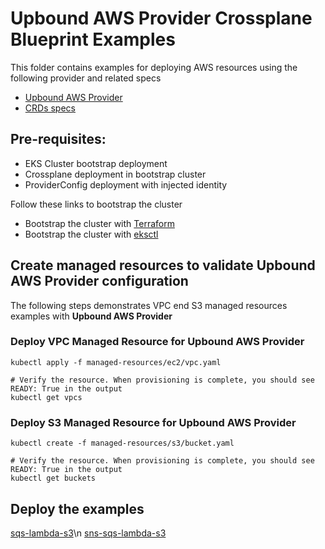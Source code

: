 # Upbound AWS Provider Crossplane Blueprint Examples
This folder contains examples for deploying AWS resources using the following provider and related specs

- [Upbound AWS Provider](https://github.com/upbound/provider-aws)
- [CRDs specs](https://marketplace.upbound.io/providers/upbound/provider-aws/)

## Pre-requisites:
 - EKS Cluster bootstrap deployment
 - Crossplane deployment in bootstrap cluster
 - ProviderConfig deployment with injected identity

Follow these links to bootstrap the cluster
- Bootstrap the cluster with [Terraform](../../bootstrap/terraform/README.md)
- Bootstrap the cluster with [eksctl](../../bootstrap/eksctl/README.md)


## Create managed resources to validate Upbound AWS Provider configuration
The following steps demonstrates VPC end S3 managed resources examples with **Upbound AWS Provider**


### Deploy VPC Managed Resource for Upbound AWS Provider

```shell
kubectl apply -f managed-resources/ec2/vpc.yaml

# Verify the resource. When provisioning is complete, you should see READY: True in the output
kubectl get vpcs
```

### Deploy S3 Managed Resource for Upbound AWS Provider
```shell
kubectl create -f managed-resources/s3/bucket.yaml

# Verify the resource. When provisioning is complete, you should see READY: True in the output
kubectl get buckets
```

## Deploy the examples

[sqs-lambda-s3](composite-resources/serverless-examples/sqs-lambda-s3/README.md)\n
[sns-sqs-lambda-s3](composite-resources/serverless-examples/sns-sqs-lambda-s3/README.md)
